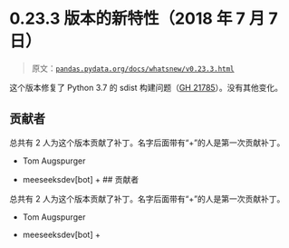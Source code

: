 # 0.23.3 版本的新特性（2018 年 7 月 7 日）

> 原文：[`pandas.pydata.org/docs/whatsnew/v0.23.3.html`](https://pandas.pydata.org/docs/whatsnew/v0.23.3.html)

这个版本修复了 Python 3.7 的 sdist 构建问题（[GH 21785](https://github.com/pandas-dev/pandas/issues/21785)）。没有其他变化。

## 贡献者

总共有 2 人为这个版本贡献了补丁。名字后面带有“+”的人是第一次贡献补丁。

+   Tom Augspurger

+   meeseeksdev[bot] +  ## 贡献者

总共有 2 人为这个版本贡献了补丁。名字后面带有“+”的人是第一次贡献补丁。

+   Tom Augspurger

+   meeseeksdev[bot] +
